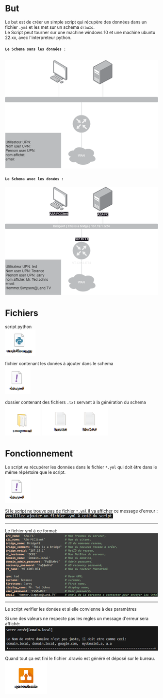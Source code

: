 # But
Le but est de créer un simple script qui récupère des données dans un fichier `.yml` et les met sur un schema `drawIo`.  
Le Script peut tourner sur une machine windows 10 et une machine ubuntu 22.xx, avec l'interpreteur python.

#### `Le Schema sans les données :`
![shema1](imageForReadMe/aprecu1.png)
---
#### `Le Schema avec les donées :`
![shema2](imageForReadMe/aprecu2.png)

# Fichiers

script python  
![script](imageForReadMe/script.png)

fichier contenant les donées à ajouter dans le schema  
![yml](imageForReadMe/yml.png)

dossier contenant des fichiers `.txt` servant à la génération du schema  
![component](imageForReadMe/component.png)
![txtFiles](imageForReadMe/txtFiles.png)

# Fonctionnement

Le script va récupèrer les données dans le fichier `*.yml` qui doit être dans le même répértoire que le script.  
![yml](imageForReadMe/yml.png)

Si le script ne trouve pas de fichier `*.yml` il va afficher ce message d'erreur :  
![errorNoYml](imageForReadMe/errorNoYml.png)

---

Le fichier yml à ce format:  
![ymlContent](imageForReadMe/ymlContent.png)

---

Le script verifier les donées et si elle convienne à des paramètres

Si une des valeurs ne respecte pas les regles un message d'erreur sera affiché:  
![errorymlContent](imageForReadMe/errorymlContent.png)

Quand tout ça est fini le fichier .drawio est généré et déposé sur le bureau.  
![drawIoFile](imageForReadMe/drawIoFile.png)
